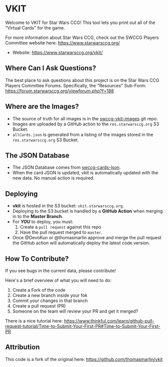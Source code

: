 VKIT
=========
Welcome to VKIT for Star Wars CCG! This tool lets you print out all of the "Virtual Cards" for the game.

For more information about Star Wars CCG, check out the SWCCG Players Committee website here: https://www.starwarsccg.org/

* Website: https://www.starwarsccg.org/vkit/


## Where Can I Ask Questions?
The best place to ask questions about this project is on the Star Wars CCG Players Committee Forums. Specifically, the "Resources" Sub-Form: https://forum.starwarsccg.org/viewforum.php?f=188


## Where are the Images?
* The source of truth for all images is in the [swccg-vkit-images](https://github.com/swccgpc/swccg-vkit-images) git repo.
* Images are uploaded by a GitHub action to the `res.starwarsccg.org` S3 Bucket.
* `allCards.json` is generated from a listing of the images stored in the `res.starwarsccg.org` S3 Bucket.


## The JSON Database
* The JSON Database comes from [swccg-cards-json](https://github.com/swccgpc/swccg-cards-json).
* When the card JSON is updated, vkit is automatically updated with the new data. No manual action is required.


## Deploying

* **vkit** is hosted in the S3 bucket: `vkit.starwarsccg.org`.
* Deploying to the S3 bucket is handled by a **GitHub Action** when merging in to the **Master Branch**.
* For _**YOU**_ to deploy, you must:
  1. Create a `pull request` against this repo
  2. Have the pull request merged to `master`.
* Once @DevoKun or @thomasmarlin approve and merge the pull request the GitHub action will automatically deploy the latest code version.


## How To Contribute?
If you see bugs in the current data, please contribute!

Here's a brief overview of what you will need to do:
1. Create a Fork of the code
2. Create a new branch inside your fok
3. Commit your changes in that branch
4. Create a pull request (PR)
5. Someone on the team will review your PR and get it merged?

There is a nice tutorial here:
https://www.thinkful.com/learn/github-pull-request-tutorial/Time-to-Submit-Your-First-PR#Time-to-Submit-Your-First-PR


## Attribution
This code is a fork of the original here: https://github.com/thomasmarlin/vkit
